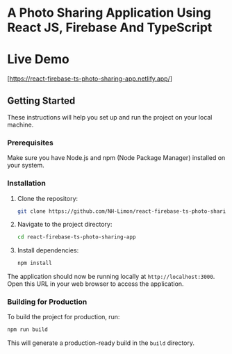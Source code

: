 # A Photo Sharing Application Using React JS, Firebase And TypeScript

# Live Demo
[https://react-firebase-ts-photo-sharing-app.netlify.app/]

## Getting Started

These instructions will help you set up and run the project on your local machine.

### Prerequisites

Make sure you have Node.js and npm (Node Package Manager) installed on your system.

### Installation

1. Clone the repository:

   ```bash
   git clone https://github.com/NH-Limon/react-firebase-ts-photo-sharing-app.git
   ```

2. Navigate to the project directory:

   ```bash
   cd react-firebase-ts-photo-sharing-app
   ```

3. Install dependencies:

   ```bash
   npm install
   ```

The application should now be running locally at `http://localhost:3000`. Open this URL in your web browser to access the application.

### Building for Production

To build the project for production, run:

```bash
npm run build
```

This will generate a production-ready build in the `build` directory.
